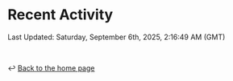 # Recent Activity

<!--RECENT_ACTIVITY:start-->
<!--RECENT_ACTIVITY:end-->

<!--RECENT_ACTIVITY:last_update-->
Last Updated: Saturday, September 6th, 2025, 2:16:49 AM (GMT)
<!--RECENT_ACTIVITY:last_update_end-->

<br>

↩️ [Back to the home page](/README.md)
